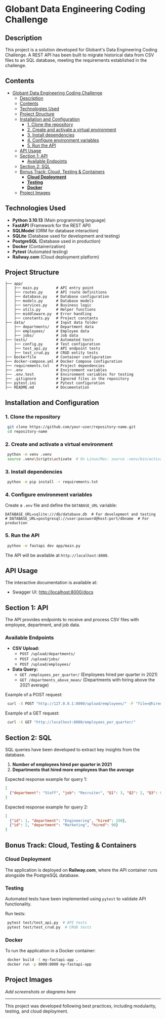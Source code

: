 # Globant Data Engineering Coding Challenge

## Description
This project is a solution developed for Globant's Data Engineering Coding Challenge. A REST API has been built to migrate historical data from CSV files to an SQL database, meeting the requirements established in the challenge.

## Contents
- [Globant Data Engineering Coding Challenge](#globant-data-engineering-coding-challenge)
  - [Description](#description)
  - [Contents](#contents)
  - [Technologies Used](#technologies-used)
  - [Project Structure](#project-structure)
  - [Installation and Configuration](#installation-and-configuration)
    - [1. Clone the repository](#1-clone-the-repository)
    - [2. Create and activate a virtual environment](#2-create-and-activate-a-virtual-environment)
    - [3. Install dependencies](#3-install-dependencies)
    - [4. Configure environment variables](#4-configure-environment-variables)
    - [5. Run the API](#5-run-the-api)
  - [API Usage](#api-usage)
  - [Section 1: API](#section-1-api)
    - [Available Endpoints](#available-endpoints)
  - [Section 2: SQL](#section-2-sql)
  - [Bonus Track: Cloud, Testing \& Containers](#bonus-track-cloud-testing--containers)
    - [**Cloud Deployment**](#cloud-deployment)
    - [**Testing**](#testing)
    - [**Docker**](#docker)
  - [Project Images](#project-images)

## Technologies Used
- **Python 3.10.13** (Main programming language)
- **FastAPI** (Framework for the REST API)
- **SQLModel** (ORM for database interaction)
- **SQLite** (Database used for development and testing)
- **PostgreSQL** (Database used in production)
- **Docker** (Containerization)
- **Pytest** (Automated testing)
- **Railway.com** (Cloud deployment platform)

## Project Structure
```plaintext
├── app/
│   ├── main.py        # API entry point
│   ├── routes.py      # API route definitions
│   ├── database.py    # Database configuration
│   ├── models.py      # Database models
│   ├── services.py    # Business logic
│   ├── utils.py       # Helper functions
│   ├── middleware.py  # Error handling
│   ├── constants.py   # Project constants
├── data/              # Input data folder
│   ├── departments/   # Department data
│   ├── employees/     # Employee data
│   ├── jobs/          # Job data
├── tests/             # Automated tests
│   ├── config.py      # Test configuration
│   ├── test_api.py    # API endpoint tests
│   ├── test_crud.py   # CRUD entity tests
├── Dockerfile         # Container configuration
├── docker-compose.yml # Docker Compose configuration
├── requirements.txt   # Project dependencies
├── .env               # Environment variables
├── .env.test          # Environment variables for testing
├── .gitignore         # Ignored files in the repository
├── pytest.ini         # Pytest configuration
├── README.md          # Documentation
```

## Installation and Configuration
### 1. Clone the repository
```bash
 git clone https://github.com/your-user/repository-name.git
 cd repository-name
```
### 2. Create and activate a virtual environment
```bash
 python -m venv .venv
 source .venv\Scripts\activate  # On Linux/Mac: source .venv/bin/activate
```
### 3. Install dependencies
```bash
 python -m pip install -r requirements.txt
```
### 4. Configure environment variables
Create a `.env` file and define the `DATABASE_URL` variable:
```env
DATABASE_URL=sqlite:///db/database.db  # For development and testing
# DATABASE_URL=postgresql://user:password@host:port/dbname  # For production
```
### 5. Run the API
```bash
 python -m fastapi dev app/main.py
```
The API will be available at `http://localhost:8000`.

## API Usage
The interactive documentation is available at:
- Swagger UI: [http://localhost:8000/docs](http://localhost:8000/docs)

## Section 1: API
The API provides endpoints to receive and process CSV files with employee, department, and job data.

### Available Endpoints
- **CSV Upload:**
  - `POST /upload/departments/`
  - `POST /upload/jobs/`
  - `POST /upload/employees/`
- **Data Query:**
  - `GET /employees_per_quarter/` (Employees hired per quarter in 2021)
  - `GET /departments_above_mean/` (Departments with hiring above the 2021 average)

Example of a POST request:
```bash
 curl -X POST "http://127.0.0.1:8000/upload/employees/" -F "file=@hired_employees.csv"
```

Example of a GET request:
```bash
 curl -X GET "http://localhost:8000/employees_per_quarter/"
```

## Section 2: SQL
SQL queries have been developed to extract key insights from the database.

1. **Number of employees hired per quarter in 2021**
2. **Departments that hired more employees than the average**

Expected response example for query 1:
```json
[
  {"department": "Staff", "job": "Recruiter", "Q1": 3, "Q2": 2, "Q3": 0, "Q4": 0}
]
```

Expected response example for query 2:
```json
[
  {"id": 1, "department": "Engineering", "hired": 150},
  {"id": 2, "department": "Marketing", "hired": 90}
]
```

## Bonus Track: Cloud, Testing & Containers
### **Cloud Deployment**
The application is deployed on **Railway.com**, where the API container runs alongside the PostgreSQL database.

### **Testing**
Automated tests have been implemented using `pytest` to validate API functionality.

Run tests:
```bash
 pytest test/test_api.py  # API tests
 pytest test/test_crud.py  # CRUD tests
```

### **Docker**
To run the application in a Docker container:
```bash
 docker build -t my-fastapi-app .
 docker run -p 8000:8000 my-fastapi-app
```

## Project Images
_Add screenshots or diagrams here_

---
This project was developed following best practices, including modularity, testing, and cloud deployment.

